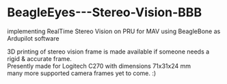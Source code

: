 # BeagleEyes---Stereo-Vision-BBB
implementing RealTime Stereo Vision on PRU for MAV using BeagleBone as Ardupilot software

3D printing of stereo vision frame is made available if someone needs a rigid & accurate frame.                                 
Presently made for Logitech C270 with dimensions 71x31x24 mm                                                    
many more supported camera frames yet to come. :)

